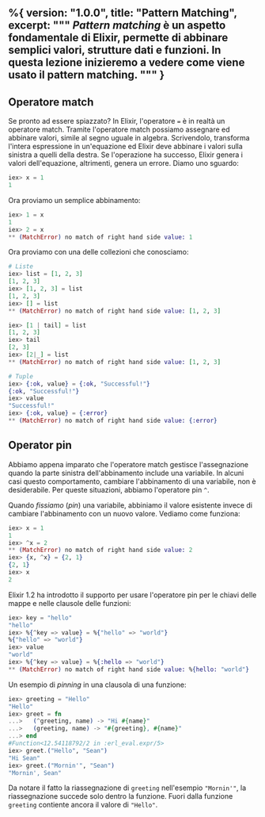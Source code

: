 %{
  version: "1.0.0",
  title: "Pattern Matching",
  excerpt: """
  _Pattern matching_ è un aspetto fondamentale di Elixir, permette di abbinare semplici valori, strutture dati e funzioni. In questa lezione inizieremo a vedere come viene usato il pattern matching.
  """
}
---

## Operatore match

Se pronto ad essere spiazzato? In Elixir, l'operatore `=` è in realtà un operatore match. Tramite l'operatore match possiamo assegnare ed abbinare valori, simile al segno uguale in algebra. Scrivendolo, transforma l'intera espressione in un'equazione ed Elixir deve abbinare i valori sulla sinistra a quelli della destra. Se l'operazione ha successo, Elixir genera i valori dell'equazione, altrimenti, genera un errore. Diamo uno sguardo:

```elixir
iex> x = 1
1
```

Ora proviamo un semplice abbinamento:

```elixir
iex> 1 = x
1
iex> 2 = x
** (MatchError) no match of right hand side value: 1
```

Ora proviamo con una delle collezioni che conosciamo:

```elixir
# Liste
iex> list = [1, 2, 3]
[1, 2, 3]
iex> [1, 2, 3] = list
[1, 2, 3]
iex> [] = list
** (MatchError) no match of right hand side value: [1, 2, 3]

iex> [1 | tail] = list
[1, 2, 3]
iex> tail
[2, 3]
iex> [2|_] = list
** (MatchError) no match of right hand side value: [1, 2, 3]

# Tuple
iex> {:ok, value} = {:ok, "Successful!"}
{:ok, "Successful!"}
iex> value
"Successful!"
iex> {:ok, value} = {:error}
** (MatchError) no match of right hand side value: {:error}
```

## Operator pin

Abbiamo appena imparato che l'operatore match gestisce l'assegnazione quando la parte sinistra dell'abbinamento include una variabile. In alcuni casi questo comportamento, cambiare l'abbinamento di una variabile, non è desiderabile. Per queste situazioni, abbiamo l'operatore pin `^`.

Quando _fissiamo_ (_pin_) una variabile, abbiniamo il valore esistente invece di cambiare l'abbinamento con un nuovo valore. Vediamo come funziona:

```elixir
iex> x = 1
1
iex> ^x = 2
** (MatchError) no match of right hand side value: 2
iex> {x, ^x} = {2, 1}
{2, 1}
iex> x
2
```

Elixir 1.2 ha introdotto il supporto per usare l'operatore pin per le chiavi delle mappe e nelle clausole delle funzioni:

```elixir
iex> key = "hello"
"hello"
iex> %{^key => value} = %{"hello" => "world"}
%{"hello" => "world"}
iex> value
"world"
iex> %{^key => value} = %{:hello => "world"}
** (MatchError) no match of right hand side value: %{hello: "world"}
```

Un esempio di _pinning_ in una clausola di una funzione:

```elixir
iex> greeting = "Hello"
"Hello"
iex> greet = fn
...>   (^greeting, name) -> "Hi #{name}"
...>   (greeting, name) -> "#{greeting}, #{name}"
...> end
#Function<12.54118792/2 in :erl_eval.expr/5>
iex> greet.("Hello", "Sean")
"Hi Sean"
iex> greet.("Mornin'", "Sean")
"Mornin', Sean"
```

Da notare il fatto la riassegnazione di `greeting` nell'esempio `"Mornin'"`, la riassegnazione succede solo dentro la funzione. Fuori dalla funzione `greeting` contiente ancora il valore di `"Hello"`.

